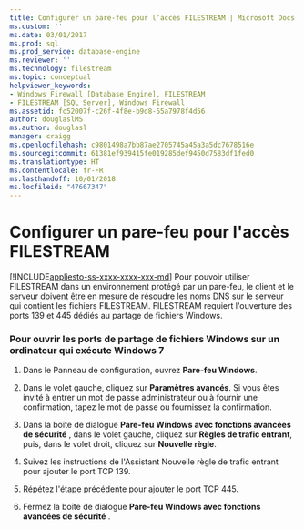 ```yaml
---
title: Configurer un pare-feu pour l’accès FILESTREAM | Microsoft Docs
ms.custom: ''
ms.date: 03/01/2017
ms.prod: sql
ms.prod_service: database-engine
ms.reviewer: ''
ms.technology: filestream
ms.topic: conceptual
helpviewer_keywords:
- Windows Firewall [Database Engine], FILESTREAM
- FILESTREAM [SQL Server], Windows Firewall
ms.assetid: fc52007f-c26f-4f8e-b9d8-55a7978f4d56
author: douglaslMS
ms.author: douglasl
manager: craigg
ms.openlocfilehash: c9801498a7bb87ae2705745a45a3a5dc7678516e
ms.sourcegitcommit: 61381ef939415fe019285def9450d7583df1fed0
ms.translationtype: HT
ms.contentlocale: fr-FR
ms.lasthandoff: 10/01/2018
ms.locfileid: "47667347"
---
```

# <a name="configure-a-firewall-for-filestream-access"></a>Configurer un pare-feu pour l'accès FILESTREAM
[!INCLUDE[appliesto-ss-xxxx-xxxx-xxx-md](../../includes/appliesto-ss-xxxx-xxxx-xxx-md.md)]
  Pour pouvoir utiliser FILESTREAM dans un environnement protégé par un pare-feu, le client et le serveur doivent être en mesure de résoudre les noms DNS sur le serveur qui contient les fichiers FILESTREAM. FILESTREAM requiert l'ouverture des ports 139 et 445 dédiés au partage de fichiers Windows.  
  
### <a name="to-open-the-windows-file-sharing-ports-on-a-computer-that-is-running-windows-7"></a>Pour ouvrir les ports de partage de fichiers Windows sur un ordinateur qui exécute Windows 7  
  
1.  Dans le Panneau de configuration, ouvrez **Pare-feu Windows**.  
  
2.  Dans le volet gauche, cliquez sur **Paramètres avancés**. Si vous êtes invité à entrer un mot de passe administrateur ou à fournir une confirmation, tapez le mot de passe ou fournissez la confirmation.  
  
3.  Dans la boîte de dialogue **Pare-feu Windows avec fonctions avancées de sécurité** , dans le volet gauche, cliquez sur **Règles de trafic entrant**, puis, dans le volet droit, cliquez sur **Nouvelle règle**.  
  
4.  Suivez les instructions de l'Assistant Nouvelle règle de trafic entrant pour ajouter le port TCP 139.  
  
5.  Répétez l'étape précédente pour ajouter le port TCP 445.  
  
6.  Fermez la boîte de dialogue **Pare-feu Windows avec fonctions avancées de sécurité** .  
  
  
